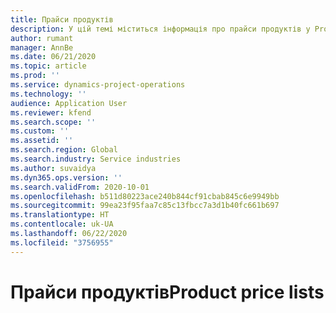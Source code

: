 ```yaml
---
title: Прайси продуктів
description: У цій темі міститься інформація про прайси продуктів у Project Operations.
author: rumant
manager: AnnBe
ms.date: 06/21/2020
ms.topic: article
ms.prod: ''
ms.service: dynamics-project-operations
ms.technology: ''
audience: Application User
ms.reviewer: kfend
ms.search.scope: ''
ms.custom: ''
ms.assetid: ''
ms.search.region: Global
ms.search.industry: Service industries
ms.author: suvaidya
ms.dyn365.ops.version: ''
ms.search.validFrom: 2020-10-01
ms.openlocfilehash: b511d80223ace240b844cf91cbab845c6e9949bb
ms.sourcegitcommit: 99ea23f95faa7c85c13fbcc7a3d1b40fc661b697
ms.translationtype: HT
ms.contentlocale: uk-UA
ms.lasthandoff: 06/22/2020
ms.locfileid: "3756955"
---
```

# <a name="product-price-lists"></a><span data-ttu-id="54259-103">Прайси продуктів</span><span class="sxs-lookup"><span data-stu-id="54259-103">Product price lists</span></span>
